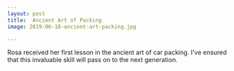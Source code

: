 ```yaml
---
layout: post
title:  Ancient Art of Packing
image: 2019-06-18-ancient-art-packing.jpg

---
```


Rosa received her first lesson in the ancient art of car packing. I've ensured that this invaluable skill will pass
on to the next generation.

